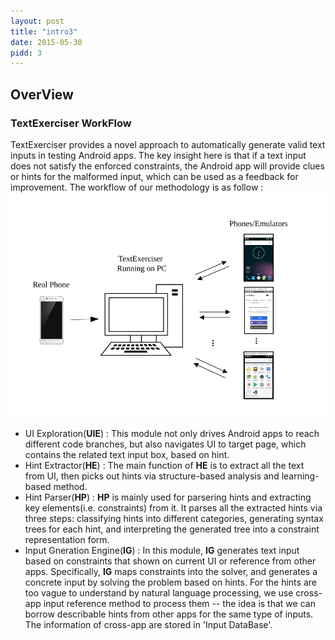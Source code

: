 ```yaml
---
layout: post
title: "intro3"
date: 2015-05-30
pidd: 3
---
```

## OverView
### TextExerciser WorkFlow
TextExerciser provides a novel approach to automatically generate valid text inputs in testing Android apps. The key insight here is that if a text input does not satisfy the enforced constraints, the Android app will provide clues or hints for the malformed input, which can be used as a feedback for improvement. The workflow of our methodology is as follow :
<img src="../pics/w1.svg">
- UI Exploration(**UIE**) : This module not only drives Android apps to reach different code branches, but also navigates UI to target page, which contains the related text input box, based on hint. 
- Hint Extractor(**HE**) : The main function of **HE** is to extract all the text from UI, then picks out hints via structure-based analysis and learning-based method.
- Hint Parser(**HP**) : **HP** is mainly used for parsering hints and extracting key elements(i.e. constraints) from it. It parses all the extracted hints via three steps: classifying hints into different categories, generating syntax trees for each hint, and interpreting the generated tree into a constraint representation form.
- Input Gneration Engine(**IG**) : In this module, **IG** generates text input based on constraints that shown on current UI or reference from other apps. Specifically, **IG** maps constraints into the solver, and generates a concrete input by solving the problem based on hints. For the hints are too vague to understand by natural language processing, we use cross-app input reference method to process them -- the idea is that we can borrow describable hints from other apps for the same type of inputs. The information of cross-app are stored in 'Input DataBase'.  